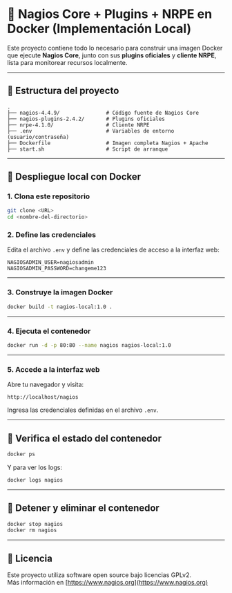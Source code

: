 # 🔧 Nagios Core + Plugins + NRPE en Docker (Implementación Local)

Este proyecto contiene todo lo necesario para construir una imagen Docker que ejecute **Nagios Core**, junto con sus **plugins oficiales** y **cliente NRPE**, lista para monitorear recursos localmente.

---

## 📁 Estructura del proyecto

```
.
├── nagios-4.4.9/               # Código fuente de Nagios Core
├── nagios-plugins-2.4.2/       # Plugins oficiales
├── nrpe-4.1.0/                 # Cliente NRPE
├── .env                        # Variables de entorno (usuario/contraseña)
├── Dockerfile                  # Imagen completa Nagios + Apache
├── start.sh                    # Script de arranque
```

---

## 🚀 Despliegue local con Docker

### 1. Clona este repositorio

```bash
git clone <URL>
cd <nombre-del-directorio>
```

### 2. Define las credenciales

Edita el archivo `.env` y define las credenciales de acceso a la interfaz web:

```env
NAGIOSADMIN_USER=nagiosadmin
NAGIOSADMIN_PASSWORD=changeme123
```

---

### 3. Construye la imagen Docker

```bash
docker build -t nagios-local:1.0 .
```

---

### 4. Ejecuta el contenedor

```bash
docker run -d -p 80:80 --name nagios nagios-local:1.0
```

---

### 5. Accede a la interfaz web

Abre tu navegador y visita:

```
http://localhost/nagios
```

Ingresa las credenciales definidas en el archivo `.env`.

---

## 🧪 Verifica el estado del contenedor

```bash
docker ps
```

Y para ver los logs:

```bash
docker logs nagios
```

---

## 🧼 Detener y eliminar el contenedor

```bash
docker stop nagios
docker rm nagios
```

---

## 📄 Licencia

Este proyecto utiliza software open source bajo licencias GPLv2.  
Más información en [https://www.nagios.org](https://www.nagios.org)
